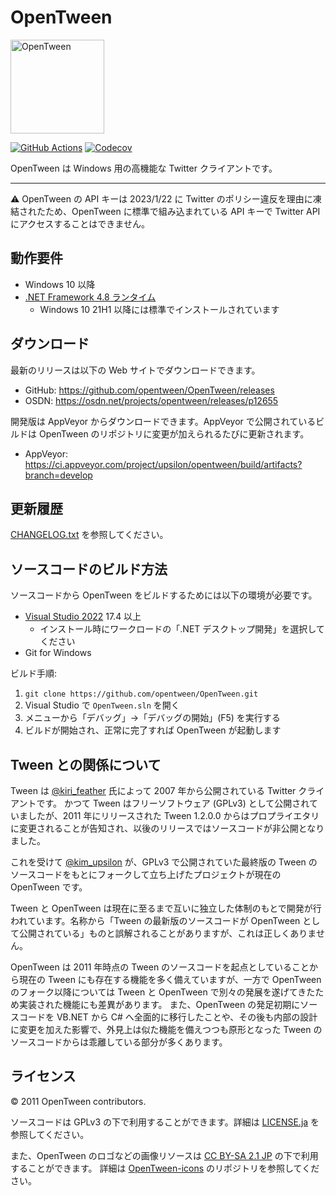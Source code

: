 # OpenTween

<img src="./OpenTween/Resources/LogoImage.png" alt="OpenTween" style="width: 150px; height: 150px" />

[![GitHub Actions](https://github.com/opentween/OpenTween/actions/workflows/build.yml/badge.svg?branch=develop&event=push)](https://github.com/opentween/OpenTween/actions/workflows/build.yml)
[![Codecov](https://codecov.io/gh/opentween/OpenTween/branch/develop/graph/badge.svg)](https://app.codecov.io/gh/opentween/OpenTween/tree/develop)

OpenTween は Windows 用の高機能な Twitter クライアントです。

---

⚠️ OpenTween の API キーは 2023/1/22 に Twitter のポリシー違反を理由に凍結されたため、OpenTween に標準で組み込まれている API キーで Twitter API にアクセスすることはできません。

## 動作要件

- Windows 10 以降
- [.NET Framework 4.8 ランタイム](https://dotnet.microsoft.com/ja-jp/download/dotnet-framework/net48)
  - Windows 10 21H1 以降には標準でインストールされています

## ダウンロード

最新のリリースは以下の Web サイトでダウンロードできます。

- GitHub: https://github.com/opentween/OpenTween/releases
- OSDN: https://osdn.net/projects/opentween/releases/p12655

開発版は AppVeyor からダウンロードできます。AppVeyor で公開されているビルドは OpenTween のリポジトリに変更が加えられるたびに更新されます。

- AppVeyor: https://ci.appveyor.com/project/upsilon/opentween/build/artifacts?branch=develop

## 更新履歴

[CHANGELOG.txt](./CHANGELOG.txt) を参照してください。

## ソースコードのビルド方法

ソースコードから OpenTween をビルドするためには以下の環境が必要です。

- [Visual Studio 2022](https://visualstudio.microsoft.com/downloads/) 17.4 以上
  - インストール時にワークロードの「.NET デスクトップ開発」を選択してください
- Git for Windows

ビルド手順:

1. `git clone https://github.com/opentween/OpenTween.git`
1. Visual Studio で `OpenTween.sln` を開く
1. メニューから「デバッグ」→「デバッグの開始」(F5) を実行する
1. ビルドが開始され、正常に完了すれば OpenTween が起動します

## Tween との関係について

Tween は [@kiri_feather](https://twitter.com/kiri_feather) 氏によって 2007 年から公開されている Twitter クライアントです。
かつて Tween はフリーソフトウェア (GPLv3) として公開されていましたが、2011 年にリリースされた Tween 1.2.0.0 からはプロプライエタリに変更されることが告知され、以後のリリースではソースコードが非公開となりました。

これを受けて [@kim_upsilon](https://twitter.com/kim_upsilon) が、GPLv3 で公開されていた最終版の Tween のソースコードをもとにフォークして立ち上げたプロジェクトが現在の OpenTween です。

Tween と OpenTween は現在に至るまで互いに独立した体制のもとで開発が行われています。名称から「Tween の最新版のソースコードが OpenTween として公開されている」ものと誤解されることがありますが、これは正しくありません。

OpenTween は 2011 年時点の Tween のソースコードを起点としていることから現在の Tween にも存在する機能を多く備えていますが、一方で OpenTween のフォーク以降については Tween と OpenTween で別々の発展を遂げてきたため実装された機能にも差異があります。
また、OpenTween の発足初期にソースコードを VB.NET から C# へ全面的に移行したことや、その後も内部の設計に変更を加えた影響で、外見上は似た機能を備えつつも原形となった Tween のソースコードからは乖離している部分が多くあります。

## ライセンス

© 2011 OpenTween contributors.

ソースコードは GPLv3 の下で利用することができます。詳細は [LICENSE.ja](./LICENSE.ja) を参照してください。

また、OpenTween のロゴなどの画像リソースは [CC BY-SA 2.1 JP](https://creativecommons.org/licenses/by-sa/2.1/jp/) の下で利用することができます。
詳細は [OpenTween-icons](https://github.com/opentween/OpenTween-icons) のリポジトリを参照してください。
